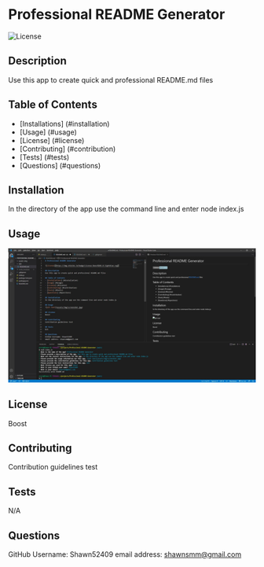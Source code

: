 # Professional README Generator

![License](https://img.shields.io/badge/License-Boost%201.0-lightblue.svg)

## Description
Use this app to create quick and professional README.md files

## Table of Contents
- [Installations] (#installation)
- [Usage] (#usage)
- [License] (#license)
- [Contributing] (#contribution)
- [Tests] (#tests)
- [Questions] (#questions)

## Installation
In the directory of the app use the command line and enter node index.js

## Usage
![Screenshot of README and command line](../assets/img/screenshot.jpg)

## License
Boost

## Contributing
Contribution guidelines test

## Tests
N/A

## Questions
GitHub Username: Shawn52409
email address: shawnsmm@gmail.com